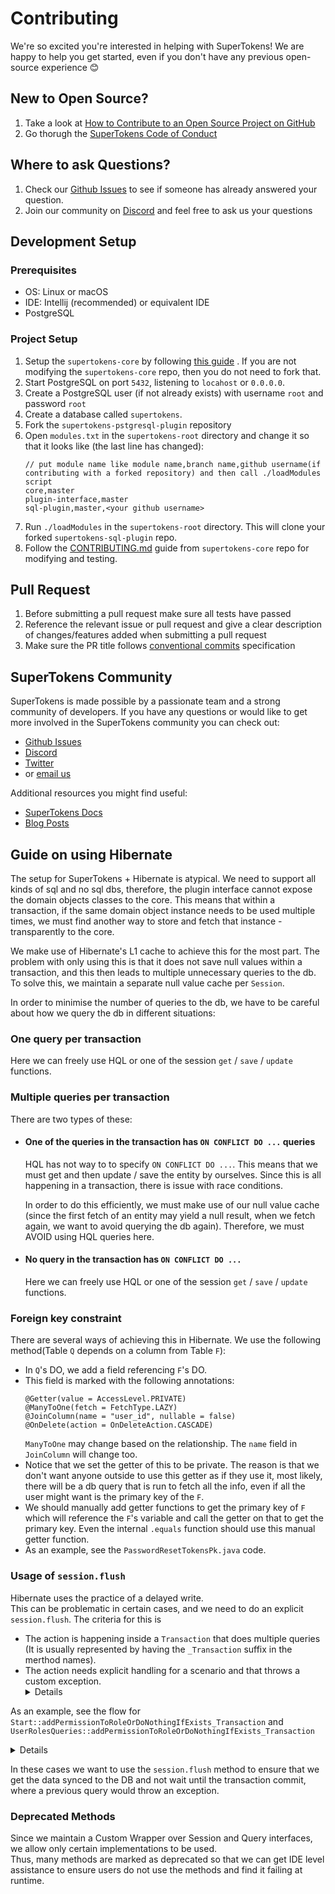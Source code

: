 # Contributing

We're so excited you're interested in helping with SuperTokens! We are happy to help you get started, even if you don't
have any previous open-source experience :blush:

## New to Open Source?

1. Take a look
   at [How to Contribute to an Open Source Project on GitHub](https://egghead.io/courses/how-to-contribute-to-an-open-source-project-on-github)
2. Go thorugh
   the [SuperTokens Code of Conduct](https://github.com/supertokens/supertokens-postgresql-plugin/blob/master/CODE_OF_CONDUCT.md)

## Where to ask Questions?

1. Check our [Github Issues](https://github.com/supertokens/supertokens-postgresql-plugin/issues) to see if someone has
   already answered your question.
2. Join our community on [Discord](https://supertokens.io/discord) and feel free to ask us your questions

## Development Setup

### Prerequisites

- OS: Linux or macOS
- IDE: Intellij (recommended) or equivalent IDE
- PostgreSQL

### Project Setup

1. Setup the `supertokens-core` by
   following [this guide](https://github.com/supertokens/supertokens-core/blob/master/CONTRIBUTING.md#development-setup)
   . If you are not modifying the `supertokens-core` repo, then you do not need to fork that.
2. Start PostgreSQL on port `5432`, listening to `locahost` or `0.0.0.0`.
3. Create a PostgreSQL user (if not already exists) with username `root` and password `root`
4. Create a database called `supertokens`.
5. Fork the `supertokens-pstgresql-plugin` repository
6. Open `modules.txt` in the `supertokens-root` directory and change it so that it looks like (the last line has
   changed):
   ```
   // put module name like module name,branch name,github username(if contributing with a forked repository) and then call ./loadModules script        
   core,master
   plugin-interface,master
   sql-plugin,master,<your github username>
   ```
7. Run `./loadModules` in the `supertokens-root` directory. This will clone your forked `supertokens-sql-plugin` repo.
8. Follow
   the [CONTRIBUTING.md](https://github.com/supertokens/supertokens-core/blob/master/CONTRIBUTING.md#modifying-code)
   guide from `supertokens-core` repo for modifying and testing.

## Pull Request

1. Before submitting a pull request make sure all tests have passed
2. Reference the relevant issue or pull request and give a clear description of changes/features added when submitting a
   pull request
3. Make sure the PR title follows [conventional commits](https://www.conventionalcommits.org/en/v1.0.0/) specification

## SuperTokens Community

SuperTokens is made possible by a passionate team and a strong community of developers. If you have any questions or
would like to get more involved in the SuperTokens community you can check out:

- [Github Issues](https://github.com/supertokens/supertokens-sql-plugin/issues)
- [Discord](https://supertokens.io/discord)
- [Twitter](https://twitter.com/supertokensio)
- or [email us](mailto:team@supertokens.io)

Additional resources you might find useful:

- [SuperTokens Docs](https://supertokens.io/docs/community/getting-started/installation)
- [Blog Posts](https://supertokens.io/blog/)

## Guide on using Hibernate

The setup for SuperTokens + Hibernate is atypical. We need to support all kinds of sql and no sql dbs, therefore, the
plugin interface cannot expose the domain objects classes to the core. This means that within a transaction, if the same
domain object instance needs to be used multiple times, we must find another way to store and fetch that instance -
transparently to the core.

We make use of Hibernate's L1 cache to achieve this for the most part. The problem with only using this is that it does
not save null values within a transaction, and this then leads to multiple unnecessary queries to the db. To solve this,
we maintain a separate null value cache per `Session`.

In order to minimise the number of queries to the db, we have to be careful about how we query the db in different
situations:

### One query per transaction

Here we can freely use HQL or one of the session `get` / `save` / `update` functions.

### Multiple queries per transaction

There are two types of these:

- #### One of the queries in the transaction has `ON CONFLICT DO ...` queries

  HQL has not way to to specify `ON CONFLICT DO ...`. This means that we must get and then update / save the entity by
  ourselves. Since this is all happening in a transaction, there is issue with race conditions.

  In order to do this efficiently, we must make use of our null value cache (since the first fetch of an entity may
  yield a null result, when we fetch again, we want to avoid querying the db again). Therefore, we must AVOID using HQL
  queries here.

- #### No query in the transaction has `ON CONFLICT DO ...`

  Here we can freely use HQL or one of the session `get` / `save` / `update` functions.

### Foreign key constraint

There are several ways of achieving this in Hibernate. We use the following method(Table `Q` depends on a column from
Table `F`):

- In `Q`'s DO, we add a field referencing `F`'s DO.
- This field is marked with the following annotations:
    ```
    @Getter(value = AccessLevel.PRIVATE)
    @ManyToOne(fetch = FetchType.LAZY)
    @JoinColumn(name = "user_id", nullable = false)
    @OnDelete(action = OnDeleteAction.CASCADE)
    ```
  `ManyToOne` may change based on the relationship. The `name` field in `JoinColumn` will change too.
- Notice that we set the getter of this to be private. The reason is that we don't want anyone outside to use this
  getter as if they use it, most likely, there will be a db query that is run to fetch all the info, even if all the
  user might want is the primary key of the `F`.
- We should manually add getter functions to get the primary key of `F` which will reference the `F`'s variable and call
  the getter on that to get the primary key. Even the internal `.equals` function should use this manual getter
  function.
- As an example, see the `PasswordResetTokensPk.java` code.

### Usage of `session.flush`

Hibernate uses the practice of a delayed write.  
This can be problematic in certain cases, and we need to do an explicit `session.flush`. The criteria for this is

- The action is happening inside a `Transaction` that does multiple queries (It is usually represented by having the `_Transaction` suffix in the merthod names).
- The action needs explicit handling for a scenario and that throws a custom exception.
   <details>
   Custom exceptions here can be understood as 
   exception that can be bubbled up to the `supertokens-core` interface.
   For example: `UnknownRoleException`, `DuplicateUserRoleMappingException` etc.
   </details>

As an example, see the
flow for `Start::addPermissionToRoleOrDoNothingIfExists_Transaction` and `UserRolesQueries::addPermissionToRoleOrDoNothingIfExists_Transaction` 
<details>
Here since we are throwing a custom exception
we have used `session.flush` in `UserRolesQueries::addPermissionToRoleOrDoNothingIfExists_Transaction` to ensure the validation is done immediately by the database and we can take necessary action if an exception is thrown.
</details>

In these cases we want to use the `session.flush` method to ensure that we get the data synced to the DB and not wait until the transaction commit, where a previous query would throw an exception.  

### Deprecated Methods

Since we maintain a Custom Wrapper over Session and Query interfaces, we allow only certain implementations to be 
used.  
Thus, many methods are marked as deprecated so that we can get IDE level assistance to ensure users do not use the 
methods and find it failing at runtime.